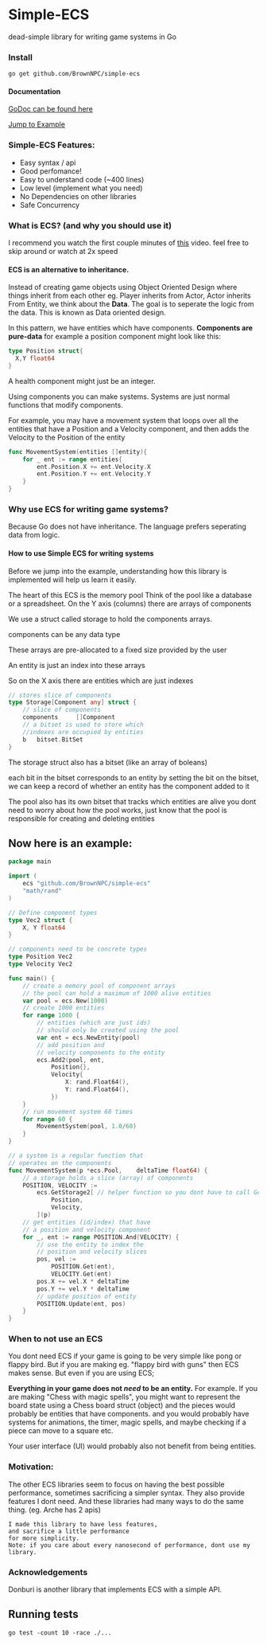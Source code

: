 # Simple-ECS
dead-simple library for writing
game systems in Go

### Install
```go get github.com/BrownNPC/simple-ecs```

#### Documentation
[GoDoc can be found here](https://pkg.go.dev/github.com/BrownNPC/simple-ecs#pkg-variables)

[Jump to Example](https://github.com/BrownNPC/simple-ecs?tab=readme-ov-file#now-here-is-an-example)

### Simple-ECS Features:
- Easy syntax / api
- Good perfomance!
- Easy to understand code (~400 lines)
- Low level (implement what you need)
- No Dependencies on other libraries
- Safe Concurrency


### What is ECS? (and why you should use it)
I recommend you watch the first couple minutes of [this](https://youtu.be/9LNgSDP1zrw?t=2m40s)
video. feel free to skip around
or watch at 2x speed

#### ECS is an alternative to inheritance.


Instead of creating game objects using Object Oriented Design where
things inherit from each other eg.
Player inherits from Actor, Actor inherits From Entity,
we
think about the **Data**. The goal is to
seperate the logic from the data.
This is known as
Data oriented design.

In this pattern, we have entities
which have components.
**Components are pure-data**
for example a position component
might look like this:
```go
type Position struct{
  X,Y float64
}
```
A health component might
just be an integer.

Using components you can make systems.
Systems are just normal functions that
modify components.

For example, you may have a movement system
that loops over all the entities that
have a Position and a Velocity component,
and then
adds the Velocity to the Position of the entity

```go
func MovementSystem(entities []entity){
	for _ ent := range entities{
		ent.Position.X += ent.Velocity.X
		ent.Position.Y += ent.Velocity.Y
	}
}
```

### Why use ECS for writing game systems? 
  Because Go does not have inheritance.
  The language prefers seperating data from
  logic.
#### How to use Simple ECS for writing systems
Before we jump into the example, understanding how
this library is implemented will help us learn it easily.

The heart of this ECS is the memory pool
Think of the pool like a database or a spreadsheet.
On the Y axis (columns) there are arrays of components

We use a struct called storage to hold the components arrays.

components can be any data type

These arrays are pre-allocated to a fixed size provided by the user

An entity is just an index into these arrays

So on the X axis there are entities which are just indexes
```go
// stores slice of components
type Storage[Component any] struct {
	// slice of components
	components     []Component
	// a bitset is used to store which
	//indexes are occupied by entities
	b   bitset.BitSet
}
```
The storage struct also has a bitset (like an array of boleans)

each bit in the bitset corresponds to an entity
by setting the bit on the bitset, we can keep
a record of whether an entity has the component added to it

The pool also has its own bitset that tracks which entities are alive
you dont need to worry about how the pool works, just know that the
pool is responsible for creating and deleting entities

## Now here is an example:
```go
package main

import (
	ecs "github.com/BrownNPC/simple-ecs"
	"math/rand"
)

// Define component types
type Vec2 struct {
	X, Y float64
}

// components need to be concrete types
type Position Vec2
type Velocity Vec2

func main() {
	// create a memory pool of component arrays
	// the pool can hold a maximum of 1000 alive entities
	var pool = ecs.New(1000)
	// create 1000 entities
	for range 1000 {
		// entities (which are just ids)
		// should only be created using the pool
		var ent = ecs.NewEntity(pool)
		// add position and
		// velocity components to the entity
		ecs.Add2(pool, ent,
			Position{},
			Velocity{
				X: rand.Float64(),
				Y: rand.Float64(),
			})
	}
	// run movement system 60 times
	for range 60 {
		MovementSystem(pool, 1.0/60)
	}
}

// a system is a regular function that
// operates on the components
func MovementSystem(p *ecs.Pool,	deltaTime float64) {
	// a storage holds a slice (array) of components
	POSITION, VELOCITY :=
		ecs.GetStorage2[ // helper function so you dont have to call GetStorage twice
			Position,
			Velocity,
		](p)
	// get entities (id/index) that have
	// a position and velocity component
	for _, ent := range POSITION.And(VELOCITY) {
		// use the entity to index the
		// position and velocity slices
		pos, vel :=
			POSITION.Get(ent),
			VELOCITY.Get(ent)
		pos.X += vel.X * deltaTime
		pos.Y += vel.Y * deltaTime
		// update position of entity
		POSITION.Update(ent, pos)
	}
}
```

### When to not use an ECS
You dont need ECS if your game is going to be very simple
like pong or flappy bird. But if you are making eg. "flappy bird with guns"
then ECS makes sense.
But even if you are using ECS;

**Everything in your game does not *need* to be an entity.**
For example. If you are making "Chess with magic spells",
you might want to represent the board state using a Chess board struct (object)
and the pieces would probably be entities that have components. and you would
probably have systems for animations, the timer, magic spells, and maybe
checking if a piece can move to a square etc.

Your user interface (UI) would probably also not benefit from being entities.

### Motivation:
  The other ECS libraries seem
  to focus on having the best
  possible performance,
  sometimes sacrificing a
  simpler syntax. They also provide features
  I dont need.
  And these libraries had
  many ways to do
  the same thing. (eg. Arche has 2 apis)

	I made this library to have less features,
	and sacrifice a little performance
	for more simplicity.
	Note: if you care about every nanosecond of performance, dont use my library.

### Acknowledgements
  Donburi is another library that
  implements ECS with a simple API.


## Running tests
`go test -count 10 -race ./...`
